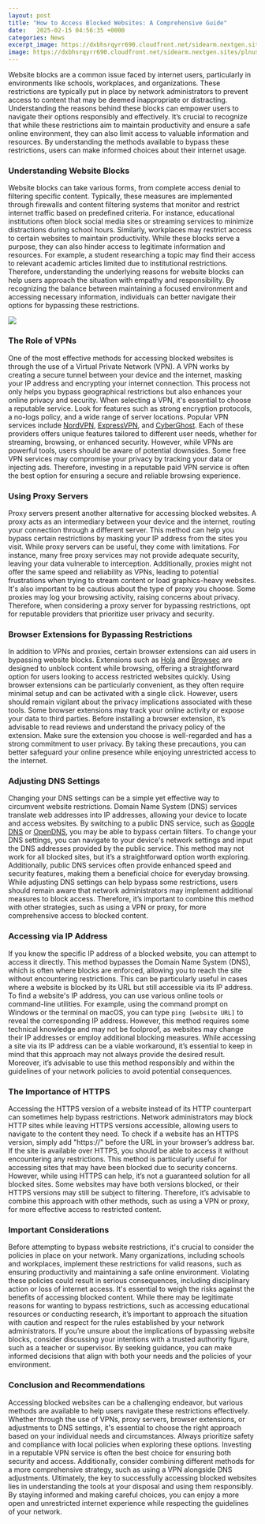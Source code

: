 ```yaml
---
layout: post
title: "How to Access Blocked Websites: A Comprehensive Guide"
date:   2025-02-15 04:56:35 +0000
categories: News
excerpt_image: https://dxbhsrqyrr690.cloudfront.net/sidearm.nextgen.sites/plnusealions.com/images/responsive_2023/default_image.png
image: https://dxbhsrqyrr690.cloudfront.net/sidearm.nextgen.sites/plnusealions.com/images/responsive_2023/default_image.png
---
```


Website blocks are a common issue faced by internet users, particularly in environments like schools, workplaces, and organizations. These restrictions are typically put in place by network administrators to prevent access to content that may be deemed inappropriate or distracting. Understanding the reasons behind these blocks can empower users to navigate their options responsibly and effectively. It’s crucial to recognize that while these restrictions aim to maintain productivity and ensure a safe online environment, they can also limit access to valuable information and resources. By understanding the methods available to bypass these restrictions, users can make informed choices about their internet usage.
### Understanding Website Blocks
Website blocks can take various forms, from complete access denial to filtering specific content. Typically, these measures are implemented through firewalls and content filtering systems that monitor and restrict internet traffic based on predefined criteria. For instance, educational institutions often block social media sites or streaming services to minimize distractions during school hours. Similarly, workplaces may restrict access to certain websites to maintain productivity.
While these blocks serve a purpose, they can also hinder access to legitimate information and resources. For example, a student researching a topic may find their access to relevant academic articles limited due to institutional restrictions. Therefore, understanding the underlying reasons for website blocks can help users approach the situation with empathy and responsibility. By recognizing the balance between maintaining a focused environment and accessing necessary information, individuals can better navigate their options for bypassing these restrictions.

![](https://dxbhsrqyrr690.cloudfront.net/sidearm.nextgen.sites/plnusealions.com/images/responsive_2023/default_image.png)
### The Role of VPNs
One of the most effective methods for accessing blocked websites is through the use of a Virtual Private Network (VPN). A VPN works by creating a secure tunnel between your device and the internet, masking your IP address and encrypting your internet connection. This process not only helps you bypass geographical restrictions but also enhances your online privacy and security.
When selecting a VPN, it's essential to choose a reputable service. Look for features such as strong encryption protocols, a no-logs policy, and a wide range of server locations. Popular VPN services include [NordVPN](https://fr.edu.vn/en/NordVPN), [ExpressVPN](https://fr.edu.vn/en/ExpressVPN), and [CyberGhost](https://fr.edu.vn/en/CyberGhost). Each of these providers offers unique features tailored to different user needs, whether for streaming, browsing, or enhanced security.
However, while VPNs are powerful tools, users should be aware of potential downsides. Some free VPN services may compromise your privacy by tracking your data or injecting ads. Therefore, investing in a reputable paid VPN service is often the best option for ensuring a secure and reliable browsing experience.
### Using Proxy Servers
Proxy servers present another alternative for accessing blocked websites. A proxy acts as an intermediary between your device and the internet, routing your connection through a different server. This method can help you bypass certain restrictions by masking your IP address from the sites you visit.
While proxy servers can be useful, they come with limitations. For instance, many free proxy services may not provide adequate security, leaving your data vulnerable to interception. Additionally, proxies might not offer the same speed and reliability as VPNs, leading to potential frustrations when trying to stream content or load graphics-heavy websites.
It's also important to be cautious about the type of proxy you choose. Some proxies may log your browsing activity, raising concerns about privacy. Therefore, when considering a proxy server for bypassing restrictions, opt for reputable providers that prioritize user privacy and security.
### Browser Extensions for Bypassing Restrictions
In addition to VPNs and proxies, certain browser extensions can aid users in bypassing website blocks. Extensions such as [Hola](https://fr.edu.vn/en/Hola) and [Browsec](https://fr.edu.vn/en/Browsec) are designed to unblock content while browsing, offering a straightforward option for users looking to access restricted websites quickly.
Using browser extensions can be particularly convenient, as they often require minimal setup and can be activated with a single click. However, users should remain vigilant about the privacy implications associated with these tools. Some browser extensions may track your online activity or expose your data to third parties.
Before installing a browser extension, it’s advisable to read reviews and understand the privacy policy of the extension. Make sure the extension you choose is well-regarded and has a strong commitment to user privacy. By taking these precautions, you can better safeguard your online presence while enjoying unrestricted access to the internet.
### Adjusting DNS Settings
Changing your DNS settings can be a simple yet effective way to circumvent website restrictions. Domain Name System (DNS) services translate web addresses into IP addresses, allowing your device to locate and access websites. By switching to a public DNS service, such as [Google DNS](https://fr.edu.vn/en/Google_Public_DNS) or [OpenDNS](https://fr.edu.vn/en/OpenDNS), you may be able to bypass certain filters.
To change your DNS settings, you can navigate to your device's network settings and input the DNS addresses provided by the public service. This method may not work for all blocked sites, but it’s a straightforward option worth exploring. Additionally, public DNS services often provide enhanced speed and security features, making them a beneficial choice for everyday browsing.
While adjusting DNS settings can help bypass some restrictions, users should remain aware that network administrators may implement additional measures to block access. Therefore, it’s important to combine this method with other strategies, such as using a VPN or proxy, for more comprehensive access to blocked content.
### Accessing via IP Address
If you know the specific IP address of a blocked website, you can attempt to access it directly. This method bypasses the Domain Name System (DNS), which is often where blocks are enforced, allowing you to reach the site without encountering restrictions. This can be particularly useful in cases where a website is blocked by its URL but still accessible via its IP address.
To find a website's IP address, you can use various online tools or command-line utilities. For example, using the command prompt on Windows or the terminal on macOS, you can type `ping [website URL]` to reveal the corresponding IP address. However, this method requires some technical knowledge and may not be foolproof, as websites may change their IP addresses or employ additional blocking measures.
While accessing a site via its IP address can be a viable workaround, it’s essential to keep in mind that this approach may not always provide the desired result. Moreover, it’s advisable to use this method responsibly and within the guidelines of your network policies to avoid potential consequences.
### The Importance of HTTPS
Accessing the HTTPS version of a website instead of its HTTP counterpart can sometimes help bypass restrictions. Network administrators may block HTTP sites while leaving HTTPS versions accessible, allowing users to navigate to the content they need.
To check if a website has an HTTPS version, simply add "https://" before the URL in your browser’s address bar. If the site is available over HTTPS, you should be able to access it without encountering any restrictions. This method is particularly useful for accessing sites that may have been blocked due to security concerns.
However, while using HTTPS can help, it’s not a guaranteed solution for all blocked sites. Some websites may have both versions blocked, or their HTTPS versions may still be subject to filtering. Therefore, it’s advisable to combine this approach with other methods, such as using a VPN or proxy, for more effective access to restricted content.
### Important Considerations
Before attempting to bypass website restrictions, it's crucial to consider the policies in place on your network. Many organizations, including schools and workplaces, implement these restrictions for valid reasons, such as ensuring productivity and maintaining a safe online environment. Violating these policies could result in serious consequences, including disciplinary action or loss of internet access.
It's essential to weigh the risks against the benefits of accessing blocked content. While there may be legitimate reasons for wanting to bypass restrictions, such as accessing educational resources or conducting research, it’s important to approach the situation with caution and respect for the rules established by your network administrators.
If you’re unsure about the implications of bypassing website blocks, consider discussing your intentions with a trusted authority figure, such as a teacher or supervisor. By seeking guidance, you can make informed decisions that align with both your needs and the policies of your environment.
### Conclusion and Recommendations
Accessing blocked websites can be a challenging endeavor, but various methods are available to help users navigate these restrictions effectively. Whether through the use of VPNs, proxy servers, browser extensions, or adjustments to DNS settings, it's essential to choose the right approach based on your individual needs and circumstances.
Always prioritize safety and compliance with local policies when exploring these options. Investing in a reputable VPN service is often the best choice for ensuring both security and access. Additionally, consider combining different methods for a more comprehensive strategy, such as using a VPN alongside DNS adjustments.
Ultimately, the key to successfully accessing blocked websites lies in understanding the tools at your disposal and using them responsibly. By staying informed and making careful choices, you can enjoy a more open and unrestricted internet experience while respecting the guidelines of your network.